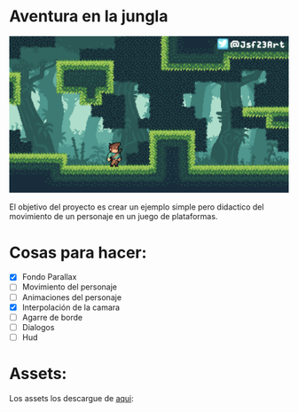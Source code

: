 # Aventura en la jungla
![aventura en la jungla](https://github.com/andresTapari/godot_platform_basic_movement/blob/main/assets/Jungle%20Asset%20Pack/mockup.png)

El objetivo del proyecto es crear un ejemplo simple pero didactico del movimiento de un personaje en un juego de plataformas. 

# Cosas para hacer:
- [x] Fondo Parallax
- [ ] Movimiento del personaje
- [ ] Animaciones del personaje
- [x] Interpolación de la camara
- [ ] Agarre de borde
- [ ] Dialogos
- [ ] Hud

# Assets:
Los assets los descargue de [aqui](https://jesse-m.itch.io/jungle-pack):
